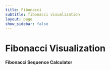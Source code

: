 ```yaml
---
title: Fibonacci
subtitle: fibonacci visualization
layout: page
show_sidebar: false
---
```


# Fibonacci Visualization

**Fibonacci Sequence Calculator**

<!--Fibonacci Create 2 additional methods to solve nth result in the Fibonacci Sequence. Build a frontend output to show results and analysis. Sample of Fibonacci Frontend-->


